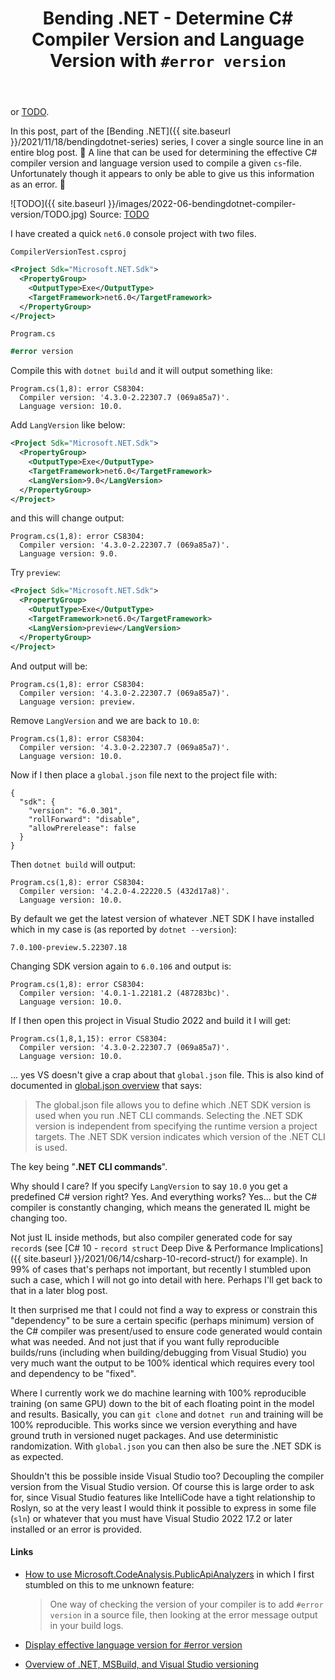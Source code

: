 ﻿---
layout: post
title: Bending .NET - Determine C# Compiler Version and Language Version with `#error version`
---
or [TODO](https://www.youtube.com/watch?v=pQ0db2ERil8).

In this post, part of the [Bending .NET]({{ site.baseurl
}}/2021/11/18/bendingdotnet-series) series, I cover a single source line in an
 entire blog post. 🤷‍ A line that can be used for determining the effective C#
compiler version and language version used to compile a given `cs`-file.
Unfortunately though it appears to only be able to give us this information as
an error. 🤦‍

![TODO]({{ site.baseurl }}/images/2022-06-bendingdotnet-compiler-version/TODO.jpg)
Source: [TODO](https://www.flickr.com/photos/gomattolson/4321594214/)

I have created a quick `net6.0` console project with two files.

`CompilerVersionTest.csproj`
```xml
<Project Sdk="Microsoft.NET.Sdk">
  <PropertyGroup>
    <OutputType>Exe</OutputType>
    <TargetFramework>net6.0</TargetFramework>
  </PropertyGroup>
</Project>
```
 `Program.cs`
```csharp
#error version
```
Compile this with `dotnet build` and it will output something like:
```
Program.cs(1,8): error CS8304:
  Compiler version: '4.3.0-2.22307.7 (069a85a7)'.
  Language version: 10.0.
```
Add `LangVersion` like below:
```xml
<Project Sdk="Microsoft.NET.Sdk">
  <PropertyGroup>
    <OutputType>Exe</OutputType>
    <TargetFramework>net6.0</TargetFramework>
    <LangVersion>9.0</LangVersion>
  </PropertyGroup>
</Project>
```
and this will change output:
```
Program.cs(1,8): error CS8304:
  Compiler version: '4.3.0-2.22307.7 (069a85a7)'.
  Language version: 9.0.
```
Try `preview`:
```xml
<Project Sdk="Microsoft.NET.Sdk">
  <PropertyGroup>
    <OutputType>Exe</OutputType>
    <TargetFramework>net6.0</TargetFramework>
    <LangVersion>preview</LangVersion>
  </PropertyGroup>
</Project>
```
And output will be:
```
Program.cs(1,8): error CS8304:
  Compiler version: '4.3.0-2.22307.7 (069a85a7)'.
  Language version: preview.
```
Remove `LangVersion` and we are back to `10.0`:
```
Program.cs(1,8): error CS8304:
  Compiler version: '4.3.0-2.22307.7 (069a85a7)'.
  Language version: 10.0.
```

Now if I then place a `global.json` file next to the project file with:
```
{
  "sdk": {
    "version": "6.0.301",
    "rollForward": "disable",
    "allowPrerelease": false
  }
}
```
Then `dotnet build` will output:
```
Program.cs(1,8): error CS8304: 
  Compiler version: '4.2.0-4.22220.5 (432d17a8)'.
  Language version: 10.0.
```
By default we get the latest version of whatever .NET SDK I have installed which
in my case is (as reported by `dotnet --version`):
```
7.0.100-preview.5.22307.18
```
Changing SDK version again to `6.0.106` and output is:
```
Program.cs(1,8): error CS8304:
  Compiler version: '4.0.1-1.22181.2 (487283bc)'.
  Language version: 10.0.
```

If I then open this project in Visual Studio 2022 and build it I will get:
```
Program.cs(1,8,1,15): error CS8304:
  Compiler version: '4.3.0-2.22307.7 (069a85a7)'.
  Language version: 10.0.
```
... yes VS doesn't give a crap about that `global.json` file. This is also kind
of documented in [global.json
overview](https://docs.microsoft.com/en-us/dotnet/core/tools/global-json) that
says:

> The global.json file allows you to define which .NET SDK version is used when
> you run .NET CLI commands. Selecting the .NET SDK version is independent from
> specifying the runtime version a project targets. The .NET SDK version
> indicates which version of the .NET CLI is used.

The key being "**.NET CLI commands**".

Why should I care? If you specify `LangVersion` to say `10.0` you get a
predefined C# version right? Yes. And everything works? Yes... but the C#
compiler is constantly changing, which means the generated IL might be changing
too.

Not just IL inside methods, but also compiler generated code for say `record`s
(see [C# 10 - `record struct` Deep Dive & Performance Implications]({{
 site.baseurl }}/2021/06/14/csharp-10-record-struct/) for example). In 99% of
 cases that's perhaps not important, but recently I stumbled upon such a case,
which I will not go into detail with here. Perhaps I'll get back to that in a
later blog post.

It then surprised me that I could not find a way to express or constrain this
"dependency" to be sure a certain specific (perhaps minimum) version of the C#
compiler was present/used to ensure code generated would contain what was
needed. And not just that if you want fully reproducible builds/runs (including
when building/debugging from Visual Studio) you very much want the output to be
100% identical which requires every tool and dependency to be "fixed".

Where I currently work we do machine learning with 100% reproducible training
(on same GPU) down to the bit of each floating point in the model and results.
Basically, you can `git clone` and `dotnet run` and training will be 100%
reproducible. This works since we version everything and have ground truth in
versioned nuget packages. And use deterministic randomization. With
`global.json` you can then also be sure the .NET SDK is as expected. 

Shouldn't this be possible inside Visual Studio too? Decoupling the compiler
version from the Visual Studio version. Of course this is large order to ask
for, since Visual Studio features like IntelliCode have a tight relationship to
Roslyn, so at the very least I would think it possible to express in some file
(`sln`) or whatever that you must have Visual Studio 2022 17.2 or later
installed or an error is provided.


#### Links
* [How to use Microsoft.CodeAnalysis.PublicApiAnalyzers](https://github.com/dotnet/roslyn-analyzers/blob/main/src/PublicApiAnalyzers/PublicApiAnalyzers.Help.md)
  in which I first stumbled on this to me unknown feature:
  > One way of checking the version of your compiler is to add `#error version` in a
  > source file, then looking at the error message output in your build logs.

* [Display effective language version for #error version](https://github.com/dotnet/roslyn/pull/51880)

* [Overview of .NET, MSBuild, and Visual Studio versioning](https://docs.microsoft.com/en-us/dotnet/core/porting/versioning-sdk-msbuild-vs)